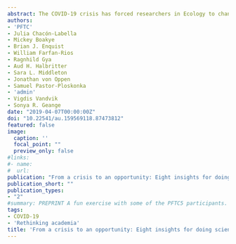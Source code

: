 ```yaml
---
abstract: The COVID-19 crisis has forced researchers in Ecology to change the way we work almost overnight. Nonetheless, the pandemic has provided us with several novel components for a new way of conducting international Science. In this perspective piece, we summarize eight central insights that are helping us, as early career researchers, navigate the uncertainties, fears and challenges of advancing Science during the COVID-19 pandemic. We highlight how innovative, collaborative and often Open Science-driven developments that have arisen from this crisis can form a blueprint for a community reinvention in academia. Our insights include personal approaches to managing our new reality, maintaining capacity to focus and resilience in our projects, and a variety of tools that facilitate remote collaboration. We also highlight how, at a community level, we can take advantage of online communication platforms for gaining accessibility to conferences and meetings, and for maintaining research networks and community engagement while promoting a more diverse and inclusive community. Overall, we are confident that these practices can support a more inclusive and kinder scientific culture for the longer term.
authors:
- 'PFTC'
- Julia Chacón-Labella
- Mickey Boakye
- Brian J. Enquist
- William Farfan-Rios
- Ragnhild Gya
- Aud H. Halbritter
- Sara L. Middleton
- Jonathan von Oppen
- Samuel Pastor-Ploskonka
- 'admin'
- Vigdis Vandvik
- Sonya R. Geange
date: "2019-04-07T00:00:00Z"
doi: "10.22541/au.159569118.87473812"
featured: false
image:
  caption: ''
  focal_point: ""
  preview_only: false
#links:
#- name:
#  url:
publication: "From a crisis to an opportunity: Eight insights for doing science in the Covid-19 era and beyond"
publication_short: ""
publication_types:
- "2"
#summary: PREPRINT A fun exercise with some of the PFTC5 participants. Drawing from our joint experiences during the global lockdown as a result of COVID-19 we provide some insights on how to continue working during these odd times. We also reflect on how we can rethink and reimagine how we traditionally do science.
tags:
- COVID-19
- 'Rethinking academia'
title: 'From a crisis to an opportunity: Eight insights for doing science in the Covid-19 era and beyond'
---
```

